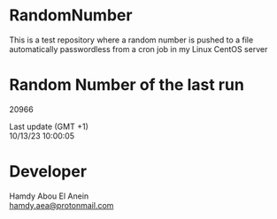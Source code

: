 # RandomNumber    
This is a test repository where a random number is pushed to a file automatically passwordless from a cron job in my Linux CentOS server    
# Random Number of the last run   
20966
      
Last update (GMT +1)    
10/13/23 10:00:05
# Developer    
Hamdy Abou El Anein   
hamdy.aea@protonmail.com

